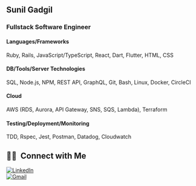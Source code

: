 ## Sunil Gadgil
### Fullstack Software Engineer
#### Languages/Frameworks
Ruby, Rails, JavaScript/TypeScript, React, Dart, Flutter, HTML, CSS
#### DB/Tools/Server Technologies
SQL, Node.js, NPM, REST API, GraphQL, Git, Bash, Linux, Docker, CircleCI
#### Cloud
AWS (RDS, Aurora, API Gateway, SNS, SQS, Lambda), Terraform
#### Testing/Deployment/Monitoring
TDD, Rspec, Jest, Postman, Datadog, Cloudwatch


##  🤝🏻 &nbsp;Connect with Me

<a href="https://www.linkedin.com/in/sunil-gadgil/"><img alt="LinkedIn" src="https://img.shields.io/badge/-Sunil%20Gadgil-0077B5?style=for-the-badge&logo=Linkedin&logoColor=white"/></a>
<br>
<a href="mailto:sunilrgadgil@gmail.com"><img alt="Gmail" src="https://img.shields.io/badge/-sunilrgadgil@gmail.com-D14836?style=for-the-badge&logo=Gmail&logoColor=white"/></a>
